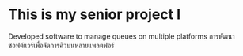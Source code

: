 This is my senior project I
===========================

Developed software to manage queues on multiple platforms
การพัฒนาซอฟต์แวร์เพื่อจัดการคิวบนหลายแพลตฟอร์
